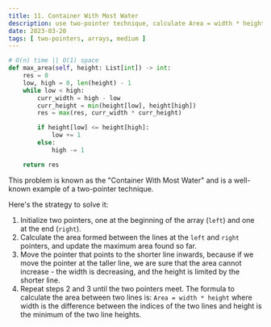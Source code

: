 ```yaml
---
title: 11. Container With Most Water
description: use two-pointer technique, calculate Area = width * height
date: 2023-03-20
tags: [ two-pointers, arrays, medium ] 
---
```


```python
# O(n) time || O(1) space
def max_area(self, height: List[int]) -> int:
    res = 0
    low, high = 0, len(height) - 1
    while low < high:
        curr_width = high - low
        curr_height = min(height[low], height[high])
        res = max(res, curr_width * curr_height)

        if height[low] <= height[high]:
            low += 1
        else:
            high -= 1

    return res
```

This problem is known as the "Container With Most Water" and is a well-known example of a two-pointer technique.

Here's the strategy to solve it:

1) Initialize two pointers, one at the beginning of the array (`left`) and one at the end (`right`).
2) Calculate the area formed between the lines at the `left` and `right` pointers, and update the maximum area found so far.
3) Move the pointer that points to the shorter line inwards, because if we move the pointer at the taller line, we are
   sure that the area cannot increase - the width is decreasing, and the height is limited by the shorter line.
4) Repeat steps 2 and 3 until the two pointers meet.
   The formula to calculate the area between two lines is:
   `Area = width * height`
   where width is the difference between the indices of the two lines and height is the minimum of the two line heights.
